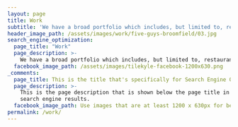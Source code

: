 ```yaml
---
layout: page
title: Work
subtitle: 'We have a broad portfolio which includes, but limited to, restaurants, retail, senior living, and gas stations.'
header_image_path: /assets/images/work/five-guys-broomfield/03.jpg
search_engine_optimization:
  page_title: "Work"
  page_description: >-
    We have a broad portfolio which includes, but limited to, restaurants, retail, senior living, and gas stations.
  facebook_image_path: /assets/images/tilekyle-facebook-1200x630.png
_comments:
  page_title: This is the title that's specifically for Search Engine Optimization.
  page_description: >-
    This is the page description that is shown below the page title in the
    search engine results.
  facebook_image_path: Use images that are at least 1200 x 630px for best results or a minimum of at least 600 x 315px.
permalink: /work/
---
```

